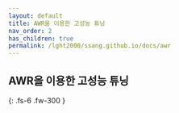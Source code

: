 ```yaml
---
layout: default
title: AWR을 이용한 고성능 튜닝
nav_order: 2
has_children: true
permalink: /lght2000/ssang.github.io/docs/awr
---
```


## AWR을 이용한 고성능 튜닝

{: .fs-6 .fw-300 }

